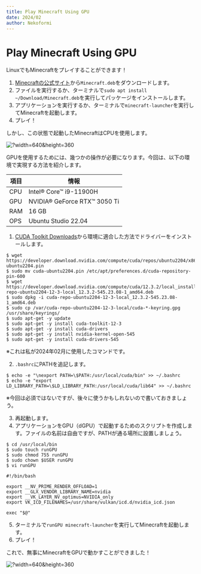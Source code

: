 ```yaml
---
title: Play Minecraft Using GPU
date: 2024/02
author: Nekoformi
---
```


# Play Minecraft Using GPU

LinuxでもMinecraftをプレイすることができます！

1. [Minecraftの公式サイト](https://www.minecraft.net/en-us/download)から`Minecraft.deb`をダウンロードします。
2. ファイルを実行するか、ターミナルで`sudo apt install ~/Download/Minecraft.deb`を実行してパッケージをインストールします。
3. アプリケーションを実行するか、ターミナルで`minecraft-launcher`を実行してMinecraftを起動します。
4. プレイ！

しかし、この状態で起動したMinecraftはCPUを使用します。

![?width=640&height=360](/post/note/bash/post-PlayMinecraftUsingGPU/0001.png '')

GPUを使用するためには、幾つかの操作が必要になります。今回は、以下の環境で実現する方法を紹介します。

| 項目 | 情報 |
| --- | --- |
| CPU | Intel® Core™ i9-11900H |
| GPU | NVIDIA® GeForce RTX™ 3050 Ti |
| RAM | 16 GB |
| OPS | Ubuntu Studio 22.04 |

1. [CUDA Toolkit Downloads](https://developer.nvidia.com/cuda-downloads)から環境に適合した方法でドライバーをインストールします。

```sh:Bash
$ wget https://developer.download.nvidia.com/compute/cuda/repos/ubuntu2204/x86_64/cuda-ubuntu2204.pin
$ sudo mv cuda-ubuntu2204.pin /etc/apt/preferences.d/cuda-repository-pin-600
$ wget https://developer.download.nvidia.com/compute/cuda/12.3.2/local_installers/cuda-repo-ubuntu2204-12-3-local_12.3.2-545.23.08-1_amd64.deb
$ sudo dpkg -i cuda-repo-ubuntu2204-12-3-local_12.3.2-545.23.08-1_amd64.deb
$ sudo cp /var/cuda-repo-ubuntu2204-12-3-local/cuda-*-keyring.gpg /usr/share/keyrings/
$ sudo apt-get -y update
$ sudo apt-get -y install cuda-toolkit-12-3
$ sudo apt-get -y install cuda-drivers
$ sudo apt-get -y install nvidia-kernel-open-545
$ sudo apt-get -y install cuda-drivers-545
```

※これは私が2024年02月に使用したコマンドです。

2. `.bashrc`にPATHを追記します。

```sh:Bash
$ echo -e "\nexport PATH=\$PATH:/usr/local/cuda/bin" >> ~/.bashrc
$ echo -e "export LD_LIBRARY_PATH=\$LD_LIBRARY_PATH:/usr/local/cuda/lib64" >> ~/.bashrc
```

※今回は必須ではないですが、後々に使うかもしれないので書いておきましょう。

3. 再起動します。
4. アプリケーションをGPU（dGPU）で起動するためのスクリプトを作成します。ファイルの名前は自由ですが、PATHが通る場所に設置しましょう。

```sh:Bash
$ cd /usr/local/bin
$ sudo touch runGPU
$ sudo chmod 755 runGPU
$ sudo chown $USER runGPU
$ vi runGPU
```

```sh:/usr/local/bin/runGPU
#!/bin/bash

export __NV_PRIME_RENDER_OFFLOAD=1
export __GLX_VENDOR_LIBRARY_NAME=nvidia
export __VK_LAYER_NV_optimus=NVIDIA_only
export VK_ICD_FILENAMES=/usr/share/vulkan/icd.d/nvidia_icd.json

exec "$@"
```

5. ターミナルで`runGPU minecraft-launcher`を実行してMinecraftを起動します。
6. プレイ！

これで、無事にMinecraftをGPUで動かすことができました！

![?width=640&height=360](/post/note/bash/post-PlayMinecraftUsingGPU/0002.png '')
